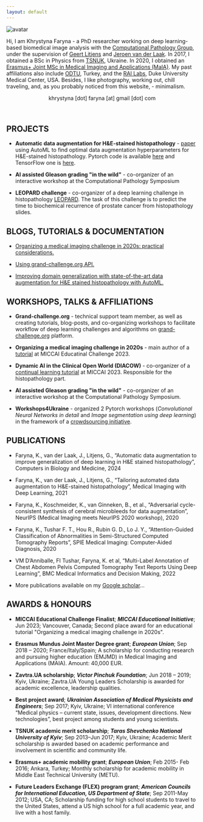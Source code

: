 ```yaml
---
layout: default
---
```


 ![avatar](assets/images/avatar.png)


Hi, I am Khrystyna Faryna - a PhD researcher working on deep learning-based biomedical image analysis with the [Computational Pathology Group](https://www.computationalpathologygroup.eu/), under the supervision of [Geert Litjens](https://geertlitjens.nl/) and [Jeroen van der Laak](https://www.computationalpathologygroup.eu/members/jeroen-van-der-laak/). In 2017, I obtained a BSc in Physics from [TSNUK](https://en.wikipedia.org/wiki/Taras_Shevchenko_National_University_of_Kyiv), Ukraine. In 2020, I obtained an [Erasmus+ Joint MSc in Medical Imaging and Applications (MaIA)](https://maiamaster.udg.edu/). My past affiliations also include [ODTU](https://ii.metu.edu.tr/medical-informatics-ms-phd), Turkey, and the [RAI Labs,](https://sites.duke.edu/railabs/) Duke University Medical Center, USA. Besides, I like photography, working out, chill traveling, and, as you probably noticed from this website, - minimalism. 




 <p style="text-align: center;">khrystyna [dot] faryna [at] gmail [dot] com</p>

 </br>


 ## PROJECTS
 - **Automatic data augmentation for H&E-stained histopathology** - [paper](https://www.sciencedirect.com/science/article/pii/S0010482524001021) using AutoML to find optimal data augmentation hyperparameters for H&E-stained histopathology. Pytorch code is available [here](https://github.com/DIAGNijmegen/pathology-he-autoaugmetation) and TensorFlow one is [here](https://github.com/DIAGNijmegen/pathology-he-auto-augment).

 - **AI assisted Gleason grading "in the wild"** - co-organizer of an interactive workshop at the Computational Pathology Symposium

 - **LEOPARD challenge** - co-organizer of a deep learning challenge in histopathology [LEOPARD](https://leopard.grand-challenge.org/). The task of this challenge is to predict the time to biochemical recurrence of prostate cancer from histopathology slides.
    

## BLOGS, TUTORIALS & DOCUMENTATION
- [Organizing a medical imaging challenge in 2020s: practical considerations.](https://grand-challenge.org/blogs/organizing-a-medical-imaging-challenge-in-2020s-practical-considerations/)

 
- [Using grand-challenge.org API.](https://grand-challenge.org/documentation/grand-challenge-api/)

- [Improving domain generalization with state-of-the-art data augmentation for H&E stained histopathology with AutoML.](./blogs/automatic-augmentation-he-histopathology.md)
 
## WORKSHOPS, TALKS & AFFILIATIONS
  - **Grand-challenge.org** - technical support team member, as well as creating tutorials, blog-posts, and co-organizing workshops to facilitate workflow of deep learning challenges and algorithms on [grand-challenge.org](https://grand-challenge.org/) platform.

  - **Organizing a medical imaging challenge in 2020s** - main author of a [tutorial](https://continualmedai.github.io/daicow2023/) at MICCAI Educatinal Challenge 2023. 

  - **Dynamic AI in the Clinical Open World (DIACOW)** - co-organizer of a [continual learning tutorial](https://continualmedai.github.io/daicow2023/) at MICCAI 2023. Responsible for the histopathology part.
  
  - **AI assisted Gleason grading "in the wild"** - co-organizer of an interactive workshop at the Computational Pathology Symposium.

  - **Workshops4Ukraine** - organized 2 Pytorch workshops (*Convolutional Neural Networks in detail* and *Image segmentation using deep learning*) in the framework of a [crowdsourcing initiative](https://sites.google.com/view/dariia-mykhailyshyna/main/r-workshops-for-ukraine).  

## PUBLICATIONS

- Faryna, K., van der Laak, J., Litjens, G., “Automatic data augmentation to improve generalization of deep learning in H&E stained histopathology”, Computers in Biology and Medicine, 2024
  
- Faryna, K., van der Laak, J., Litjens, G., “Tailoring automated data augmentation to H&E-stained histopathology”, Medical Imaging with Deep Learning, 2021
  
- Faryna, K., Koschmeider, K., van Ginneken, B., et al., “Adversarial cycle-consistent synthesis of cerebral microbleeds for data augmentation”, NeurIPS (Medical Imaging meets NeurIPS 2020 workshop), 2020
  
- Faryna, K., Tushar F. T., Hou R., Rubin G. D., Lo J. Y., “Attention-Guided Classification of Abnormalities in Semi-Structured Computed Tomography Reports”, SPIE Medical Imaging: Computer-Aided Diagnosis, 2020
  
- VM D’Anniballe, FI Tushar, Faryna, K. et al, “Multi-Label Annotation of Chest Abdomen Pelvis Computed Tomography Text Reports Using Deep Learning”, BMC Medical Informatics and Decision Making, 2022
  
- More publications available on my [Google scholar](https://scholar.google.com/citations?hl=en&user=AxwdnoMAAAAJ&view_op=list_works&gmla=AH70aAVWuGnGL3MrBS2MXpQasrHiAaWOmpGPt2QYgiAcRnc_LTnXZ3xMieS2O3PR10kqhmXDB_W45L9ucqPkSQun1C5LXx_ppcZrH7D5LgOkrMdsr5KGPSTOChJSY2wVzBHxQSW4DrZNtGKlXfW7i5gWIMUIexq0aUjkkrJFplyKVO0&sciund=15610856224343231705)...




## AWARDS & HONOURS 

- **MICCAI Educational Challenge Finalist**; ***MICCAI Educational Initiative***; Jun 2023; Vancouver, Canada; Second place award for an educational tutorial "Organizing a medical imaging challenge in 2020s".


- **Erasmus Mundus Joint Master Degree grant**; ***European Union***; Sep 2018 – 2020; France/Italy/Spain; A scholarship for conducting research and pursuing higher education (EMJMD) in Medical Imaging and Applications (MAIA). Amount: 40,000 EUR.


- **Zavtra.UA scholarship**; ***Victor Pinchuk Foundation***; Jun 2018 – 2019; Kyiv, Ukraine; Zavtra.UA Young Leaders Scholarship is awarded for academic excellence, leadership qualities.


- **Best project award**; ***Ukrainian Association of Medical Physicists and Engineers***; Sep 2017; Kyiv, Ukraine; VI international conference “Medical physics – current state, issues, development directions. New technologies”, best project among students and young scientists.


- **TSNUK academic merit scholarship**; ***Taras Shevchenko National University of Kyiv***; Sep 2013–Jun 2017; Kyiv, Ukraine; Academic Merit scholarship is awarded based on academic performance and involvement in scientific and community life.


- **Erasmus+ academic mobility grant**; ***European Union***; Feb 2015- Feb 2016; Ankara, Turkey; Monthly scholarship for academic mobility in Middle East Technical University (METU).


- **Future Leaders Exchange (FLEX) program grant**; ***American Councils for International Education, US Department of State***; Sep 2011-May 2012; USA, CA; Scholarship funding for high school students to travel to the United States, attend a US high school for a full academic year, and live with a host family.


<!-- Google tag (gtag.js) -->
<script async src="https://www.googletagmanager.com/gtag/js?id=G-W663R1Q497"></script>
<script>
  window.dataLayer = window.dataLayer || [];
  function gtag(){dataLayer.push(arguments);}
  gtag('js', new Date());

  gtag('config', 'G-W663R1Q497');
</script>
